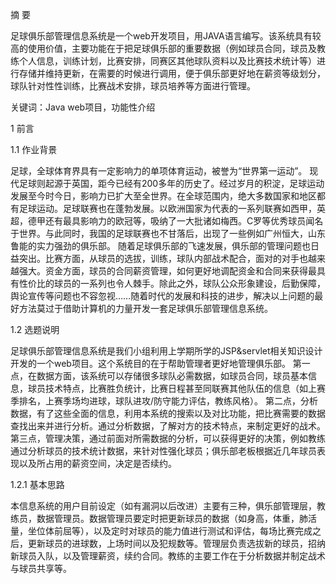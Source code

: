 摘     要

足球俱乐部管理信息系统是一个web开发项目，用JAVA语言编写。该系统具有较高的使用价值，主要功能在于把足球俱乐部的重要数据（例如球员合同，球员及教练个人信息，训练计划，比赛安排，同赛区其他球队资料以及比赛技术统计等）进行存储并维持更新，在需要的时候进行调用，便于俱乐部更好地在薪资等级划分，球队针对性性训练，比赛战术安排，球员培养等方面进行管理。

关键词：Java web项目，功能性介绍

1 前言

1.1 作业背景

足球，全球体育界具有一定影响力的单项体育运动，被誉为“世界第一运动”。 现代足球则起源于英国，距今已经有200多年的历史了。经过岁月的积淀，足球运动发展至今时今日，影响力已扩大至全世界。在全球范围内，绝大多数国家和地区都有足球运动。足球联赛也在蓬勃发展。以欧洲国家为代表的一系列联赛如西甲，英超，德甲还有最具影响力的欧冠等，吸纳了一大批诸如梅西。C罗等优秀球员闻名于世界。与此同时，我国的足球联赛也不甘落后，出现了一些例如广州恒大，山东鲁能的实力强劲的俱乐部。 随着足球俱乐部的飞速发展，俱乐部的管理问题也日益突出。比赛方面，从球员的选拔，训练，球队内部战术配合，面对的对手也越来越强大。资金方面，球员的合同薪资管理，如何更好地调配资金和合同来获得最具有性价比的球员的一系列也令人棘手。除此之外，球队公众形象建设，后勤保障，舆论宣传等问题也不容忽视……随着时代的发展和科技的进步，解决以上问题的最好方法莫过于借助计算机的力量开发一套足球俱乐部管理信息系统。

1.2 选题说明

足球俱乐部管理信息系统是我们小组利用上学期所学的JSP&servlet相关知识设计开发的一个web项目。这个系统目的在于帮助管理者更好地管理俱乐部。 第一点，在数据方面，该系统可以存储很多球队必需数据，如球员合同，球员基本信息，球员技术特点，比赛胜负统计，比赛日程甚至同联赛其他队伍的信息（如上赛季排名，上赛季场均进球，球队进攻/防守能力评估，教练风格）。 第二点，分析数据，有了这些全面的信息，利用本系统的搜索以及对比功能，把比赛需要的数据查找出来并进行分析。通过分析数据，了解对方的技术特点，来制定更好的战术。 第三点，管理决策，通过前面对所需数据的分析，可以获得更好的决策，例如教练通过分析球员的技术统计数据，来针对性强化球员；俱乐部老板根据近几年球员表现以及所占用的薪资空间，决定是否续约。

1.2.1 基本思路

本信息系统的用户目前设定（如有漏洞以后改进）主要有三种，俱乐部管理层，教练员，数据管理员。数据管理员要定时把更新球员的数据（如身高，体重，肺活量，坐位体前屈等），以及定时对球员的能力值进行测试和评估，每场比赛完成之后，更新球员的进球数，上场时间以及犯规数等。管理层负责选拔新的球员，招纳新球员入队，以及管理薪资，续约合同。教练的主要工作在于分析数据并制定战术与球员共享等。
